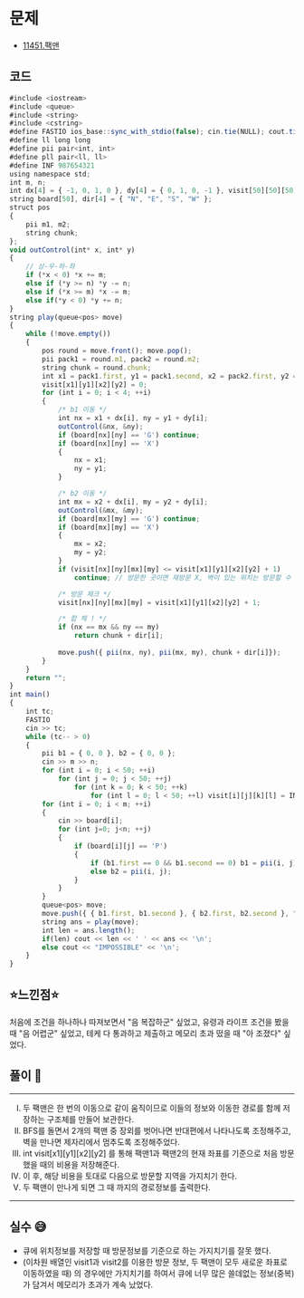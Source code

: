 # 문제
- [11451.팩맨](https://www.acmicpc.net/problem/11451)

## 코드
```javascript
#include <iostream>
#include <queue>
#include <string>
#include <cstring>
#define FASTIO ios_base::sync_with_stdio(false); cin.tie(NULL); cout.tie(NULL);
#define ll long long
#define pii pair<int, int>
#define pll pair<ll, ll>
#define INF 987654321
using namespace std;
int m, n;
int dx[4] = { -1, 0, 1, 0 }, dy[4] = { 0, 1, 0, -1 }, visit[50][50][50][50];
string board[50], dir[4] = { "N", "E", "S", "W" };
struct pos
{
	pii m1, m2;
	string chunk;
};
void outControl(int* x, int* y)
{
	// 상-우-하-좌
	if (*x < 0) *x += m;
	else if (*y >= n) *y -= n;
	else if (*x >= m) *x -= m;
	else if(*y < 0) *y += n;
}
string play(queue<pos> move)
{
	while (!move.empty())
	{
		pos round = move.front(); move.pop();
		pii pack1 = round.m1, pack2 = round.m2;
		string chunk = round.chunk;
		int x1 = pack1.first, y1 = pack1.second, x2 = pack2.first, y2 = pack2.second;
		visit[x1][y1][x2][y2] = 0;
		for (int i = 0; i < 4; ++i)
		{
			/* b1 이동 */
			int nx = x1 + dx[i], ny = y1 + dy[i];
			outControl(&nx, &ny);
			if (board[nx][ny] == 'G') continue;
			if (board[nx][ny] == 'X')  
			{
				nx = x1;
				ny = y1;
			}

			/* b2 이동 */
			int mx = x2 + dx[i], my = y2 + dy[i];
			outControl(&mx, &my);
			if (board[mx][my] == 'G') continue;
			if (board[mx][my] == 'X')
			{
				mx = x2;
				my = y2;
			}
			if (visit[nx][ny][mx][my] <= visit[x1][y1][x2][y2] + 1)
				continue; // 방문한 곳이면 재방문 X, 벽이 있는 위치는 방문할 수 없으므로 제자리 위치 가능

			/* 방문 체크 */
			visit[nx][ny][mx][my] = visit[x1][y1][x2][y2] + 1;

			/* 합 체 ! */
			if (nx == mx && ny == my)
				return chunk + dir[i];
			
			move.push({ pii(nx, ny), pii(mx, my), chunk + dir[i]});
		}
	}
	return "";
}
int main()
{
	int tc;
	FASTIO
	cin >> tc;
	while (tc-- > 0)
	{
		pii b1 = { 0, 0 }, b2 = { 0, 0 };
		cin >> m >> n;
		for (int i = 0; i < 50; ++i)
			for (int j = 0; j < 50; ++j)
				for (int k = 0; k < 50; ++k)
					for (int l = 0; l < 50; ++l) visit[i][j][k][l] = INF;
		for (int i = 0; i < m; ++i)
		{
			cin >> board[i];
			for (int j=0; j<n; ++j)
			{
				if (board[i][j] == 'P')
				{
					if (b1.first == 0 && b1.second == 0) b1 = pii(i, j);
					else b2 = pii(i, j);
				}
			}
		}
		queue<pos> move;
		move.push({ { b1.first, b1.second }, { b2.first, b2.second }, ""});
		string ans = play(move);
		int len = ans.length();
		if(len) cout << len << ' ' << ans << '\n';
		else cout << "IMPOSSIBLE" << '\n';
	}
}

```

## ⭐️느낀점⭐️
처음에 조건을 하나하나 따져보면서 "음 복잡하군" 싶었고, 유령과 라이프 조건을 봤을 때 "음 어렵군" 싶었고, 테케 다 통과하고 제출하고 메모리 초과 떴을 때 "아 조졌다" 싶었다.

## 풀이 📣
<hr/>
<ol type="I">
    <li> 두 팩맨은 한 번의 이동으로 같이 움직이므로 이들의 정보와 이동한 경로를 함께 저장하는 구조체를 만들어 보관한다. </li>
    <li> BFS를 돌면서 2개의 팩맨 중 장외를 벗어나면 반대편에서 나타나도록 조정해주고, 벽을 만나면 제자리에서 멈추도록 조정해주었다. </li>
    <li> int visit[x1][y1][x2][y2] 를 통해 팩맨1과 팩맨2의 현재 좌표를 기준으로 처음 방문했을 때의 비용을 저장해준다. </li>
    <li> 이 후, 해당 비용을 토대로 다음으로 방문할 지역을 가지치기 한다. </li>
    <li> 두 팩맨이 만나게 되면 그 때 까지의 경로정보를 출력한다. </li>
</ol>
<hr/>

## 실수 😅
- 큐에 위치정보를 저장할 때 방문정보를 기준으로 하는 가지치기를 잘못 했다.
- (이차원 배열인 visit1과 visit2를 이용한 방문 정보, 두 팩맨이 모두 새로운 좌표로 이동하였을 때) 의 경우에만 가지치기를 하여서 큐에 너무 많은 쓸데없는 정보(중복)가 담겨서 메모리가 초과가 계속 났었다.